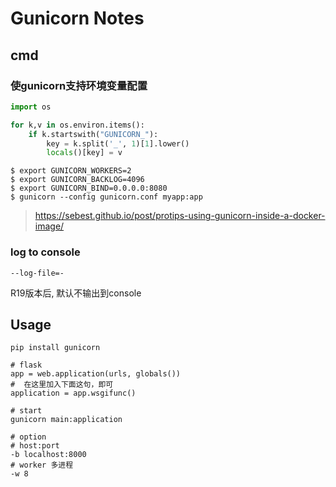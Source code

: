 Gunicorn Notes
==============

cmd
---

### 使gunicorn支持环境变量配置

``` python
import os

for k,v in os.environ.items():
    if k.startswith("GUNICORN_"):
        key = k.split('_', 1)[1].lower()
        locals()[key] = v
```

    $ export GUNICORN_WORKERS=2
    $ export GUNICORN_BACKLOG=4096
    $ export GUNICORN_BIND=0.0.0.0:8080
    $ gunicorn --config gunicorn.conf myapp:app

> https://sebest.github.io/post/protips-using-gunicorn-inside-a-docker-image/

### log to console

    --log-file=-

R19版本后, 默认不输出到console

Usage
-----

    pip install gunicorn

    # flask
    app = web.application(urls, globals())
    #  在这里加入下面这句，即可
    application = app.wsgifunc()

    # start
    gunicorn main:application

    # option
    # host:port
    -b localhost:8000
    # worker 多进程
    -w 8
